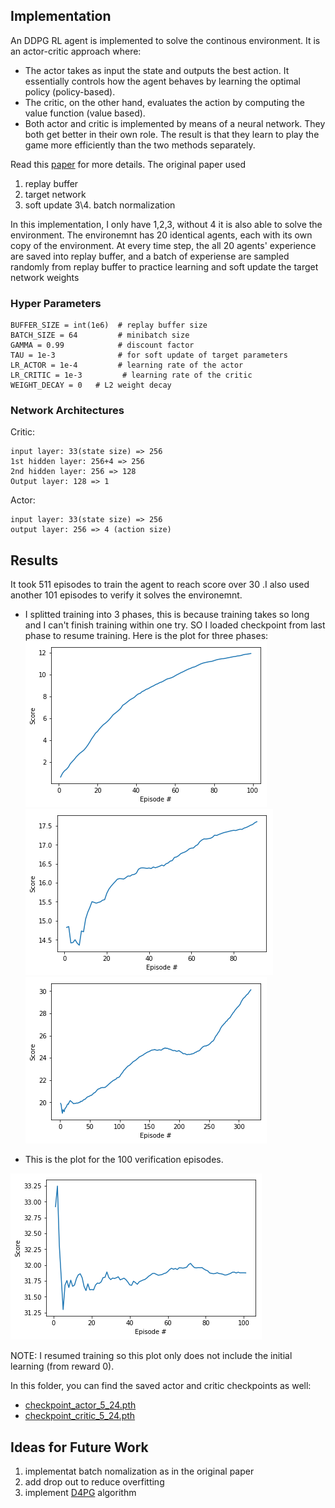 ## Implementation
An DDPG RL agent is implemented to solve the continous environment.
It is an actor-critic approach where:
- The actor takes as input the state and outputs the best action. It essentially controls how the agent behaves by learning the optimal policy (policy-based).
- The critic, on the other hand, evaluates the action by computing the value function (value based).
- Both actor and critic is implemented by means of a neural network. They both get better in their own role. The result is that they learn to play the game more efficiently than the two methods separately.

Read this [paper](https://arxiv.org/abs/1509.02971) for more details.
The original paper used
  1. replay buffer
  2. target network
  3. soft update
  3\4. batch normalization

In this implementation, I only have 1,2,3, without 4 it is also able to solve the environment.
The environemnt has  20 identical agents, each with its own copy of the environment. At every time step, the all 20 agents' experience are saved into replay buffer, and a batch of experiense are sampled randomly from replay buffer to practice learning and soft update the target network weights

### Hyper Parameters
```
BUFFER_SIZE = int(1e6)  # replay buffer size
BATCH_SIZE = 64         # minibatch size
GAMMA = 0.99            # discount factor
TAU = 1e-3              # for soft update of target parameters
LR_ACTOR = 1e-4         # learning rate of the actor
LR_CRITIC = 1e-3         # learning rate of the critic
WEIGHT_DECAY = 0   # L2 weight decay
```
### Network Architectures
Critic:
```
input layer: 33(state size) => 256
1st hidden layer: 256+4 => 256
2nd hidden layer: 256 => 128
Output layer: 128 => 1
```
Actor:
```
input layer: 33(state size) => 256
output layer: 256 => 4 (action size)
```
## Results
It took 511 episodes to train the agent to reach score over 30 .I also used another 101 episodes to verify it solves the environemnt.
- I splitted training into 3 phases, this is because training takes so long and I can't finish training within one try. SO I loaded checkpoint from last phase to resume training. Here is the plot for three phases:
![alt text](./plot_1.png)
![alt text](./plot_2.png)
![alt text](./plot_3.png)

- This is the plot for the 100 verification episodes.

![alt text](./plot_verify.png)

NOTE: I resumed training so this plot only does not include the initial learning (from reward 0).

In this folder, you can find the saved actor and critic checkpoints as well:
- [checkpoint_actor_5_24.pth](./checkpoint_actor_5_24.pth)
- [checkpoint_critic_5_24.pth](./checkpoint_critic_5_24.pth)

## Ideas for Future Work
1. implementat batch nomalization as in the original paper
2. add drop out to reduce overfitting
3. implement [D4PG](https://openreview.net/forum?id=SyZipzbCb) algorithm
